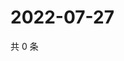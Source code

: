# 2022-07-27

共 0 条

<!-- BEGIN WEIBO -->
<!-- 最后更新时间 Wed Jul 27 2022 07:15:02 GMT+0800 (China Standard Time) -->

<!-- END WEIBO -->
